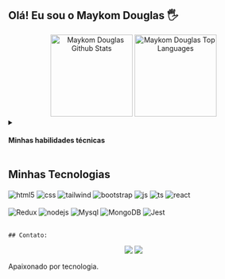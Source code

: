 
## Olá! Eu sou o Maykom Douglas 🖐️

<!-- ![Maykom GitHub stats](https://github-readme-stats.vercel.app/api?username=maykom2203&show_icons=true&theme=dracula&count_private=true) -->

<div align="center">
  <a href="https://github.com/maykom2203/github-readme-stats"><img height="165em" alt="Maykom Douglas Github Stats" src="https://github-readme-stats-sigma-five.vercel.app/api?username=maykom2203&show_icons=true&count_private=true&theme=react&hide_border=true&bg_color=0D1117" /></a>
  <a href="https://github.com/maykom2203/github-readme-stats"><img height="165em" alt="Maykom Douglas Top Languages" src="https://github-readme-stats-sigma-five.vercel.app/api/top-langs/?username=maykom2203&langs_count=8&count_private=true&layout=compact&theme=react&hide_border=true&bg_color=0D1117"/>
	</a>
</div>


<details>
    <summary><h4>Minhas habilidades técnicas</h4></summary>
<div id='lojc' align="center">

| Languages  | Frameworks | Technologies | Tools | 
|---|---|---|---|
|<div id='lojc' align="center"><span>JavaScript🔸SQL🔸TypeScript🔸NodeJS</span></div>|<div id='lojc' align="center"><span>React🔸Jest🔸Express</span></div>|<div id='lojc' align="center"><span>Git🔸Local Storage🔸HTML🔸CSS🔸Bootstrap🔸React Router🔸React Testing Library🔸Redux🔸Context API🔸Docker🔸Docker Compose🔸MySQL🔸ORM (Sequelize)🔸MongoDB🔸API </span></div>|<div id='lojc' align="center"><span>Linux🔸Bash🔸GitHub🔸Visual Studio Code🔸WordPress🔸MySQL Workbench</span></div>|
  </details>

## Minhas Tecnologias

<div style="display: inline_block">
  <img align="center" alt="html5" src="https://img.shields.io/badge/HTML5-E34F26?style=for-the-badge&logo=html5&logoColor=white" />
  <img align="center" alt="css" src="https://img.shields.io/badge/CSS-239120?&style=for-the-badge&logo=css3&logoColor=white" />
  <img align="center" alt="tailwind" src="https://img.shields.io/badge/Tailwind_CSS-38B2AC?style=for-the-badge&logo=tailwind-css&logoColor=whit" />
  <img align="center" alt="bootstrap" src="https://img.shields.io/badge/Bootstrap-563D7C?style=for-the-badge&logo=bootstrap&logoColor=whit" />
  <img align="center" alt="js" src="https://img.shields.io/badge/JavaScript-F7DF1E?style=for-the-badge&logo=javascript&logoColor=black" />
  <img align="center" alt="ts" src="https://img.shields.io/badge/TypeScript-007ACC?style=for-the-badge&logo=typescript&logoColor=white" />
  <img align="center" alt="react" src="https://img.shields.io/badge/React-20232A?style=for-the-badge&logo=react&logoColor=61DAFB" />
	<br/> <br/>
  <img align="center" alt="Redux" src="https://img.shields.io/badge/Redux-593D88?style=for-the-badge&logo=redux&logoColor=white" />
  <img align="center" alt="nodejs" src="https://img.shields.io/badge/Node.js-43853D?style=for-the-badge&logo=node.js&logoColor=white" />
  <img align="center" alt="Mysql" src="https://img.shields.io/badge/MySQL-00000F?style=for-the-badge&logo=mysql&logoColor=white" />
  <img align="center" alt="MongoDB" src="https://img.shields.io/badge/MongoDB-4EA94B?style=for-the-badge&logo=mongodb&logoColor=white" />
  <img align="center" alt="Jest" src="https://img.shields.io/badge/Jest-323330?style=for-the-badge&logo=Jest&logoColor=white" />
</div><br/>

	## Contato:
<div align="center">
  

 
  <a href = "mailto:maykomdouglas.1995@gmail.com"><img src="https://img.shields.io/badge/-Gmail-%23333?style=for-the-badge&logo=gmail&logoColor=white" target="_blank"></a>
  <a href="https://www.linkedin.com/in/maykom-douglas-23ba44199/" target="_blank"><img src="https://img.shields.io/badge/-LinkedIn-%230077B5?style=for-the-badge&logo=linkedin&logoColor=white" target="_blank"></a> 
</div>
    
    
Apaixonado por tecnologia.

